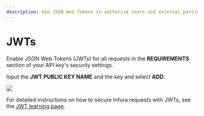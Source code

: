 ```yaml
---
description: Use JSON Web Tokens to authorize users and external parties.
---
```


# JWTs

Enable JSON Web Tokens (JWTs) for all requests in the **REQUIREMENTS** section of your API key's security settings.

Input the **JWT PUBLIC KEY NAME** and the key and select **ADD**.

<div class="left-align-container">
  <div class="img-medium">
    <img
      src={require('../../../images/jwt-token-settings.png').default}
    />
  </div>
</div>

For detailed instructions on how to secure Infura requests with JWTs, see the [JWT learning page](../../../services/concepts/json-web-token-jwt).
